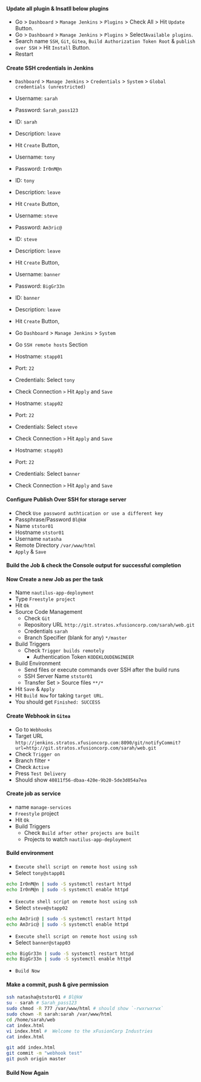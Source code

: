 #### Update all plugin & Insatll below plugins

- Go > `Dashboard` > `Manage Jenkins` > `Plugins` > Check All > Hit `Update` Button.
- Go > `Dashboard` > `Manage Jenkins` > `Plugins` > Select`Available plugins`.
- Search name `SSH`, `Git`, `Gitea`, `Build Authorization Token Root` & `publish over SSH` > Hit `Install` Button.
- Restart

#### Create SSH credentials in Jenkins

- `Dashboard` > `Manage Jenkins` > `Credentials` > `System` > `Global credentials (unrestricted)`
- Username: `sarah`
- Password: `Sarah_pass123`
- ID: `sarah`
- Description: `leave`
- Hit `Create` Button,

- Username: `tony`
- Password: `Ir0nM@n`
- ID: `tony`
- Description: `leave`
- Hit `Create` Button,

- Username: `steve`
- Password: `Am3ric@`
- ID: `steve`
- Description: `leave`
- Hit `Create` Button,

- Username: `banner`
- Password: `BigGr33n`
- ID: `banner`
- Description: `leave`
- Hit `Create` Button,

- Go `Dashboard` > `Manage Jenkins` > `System`
- Go `SSH remote hosts` Section
- Hostname: `stapp01`
- Port: `22`
- Credentials: Select `tony`
- Check Connection `>` Hit `Apply` and `Save`

- Hostname: `stapp02`
- Port: `22`
- Credentials: Select `steve`
- Check Connection `>` Hit `Apply` and `Save`

- Hostname: `stapp03`
- Port: `22`
- Credentials: Select `banner`
- Check Connection `>` Hit `Apply` and `Save`

#### Configure Publish Over SSH for storage server

- Check `Use password authtication or use a different key`
- Passphrase/Password `Bl@kW`
- Name `ststor01`
- Hostname `ststor01`
- Username `natasha`
- Remote Directory `/var/www/html`
- `Apply` & `Save`

#### Build the Job & check the Console output for successful completion

#### Now Create a new Job as per the task

- Name `nautilus-app-deployment`
- Type `Freestyle project`
- Hit `Ok`
- Source Code Management
  - Check `Git`
  - Repository URL `http://git.stratos.xfusioncorp.com/sarah/web.git`
  - Credentials `sarah`
  - Branch Specifier (blank for any) `*/master`
- Build Triggers
  - Check `Trigger builds remotely`
    - Authentication Token `KODEKLOUDENGINEER`
- Build Environment
  - Send files or execute commands over SSH after the build runs
  - SSH Server Name `ststor01`
  - Transfer Set > Source files `**/*`
- Hit `Save` & `Apply`
- Hit `Build Now` for taking `target URL`.
- You should get `Finished: SUCCESS`

#### Create Webhook in `Gitea`
- Go to `Webhooks`
- Target URL `http://jenkins.stratos.xfusioncorp.com:8090/git/notifyCommit?url=http://git.stratos.xfusioncorp.com/sarah/web.git`
- Check `Trigger on`
- Branch filter `*`
- Check `Active`
- Press `Test Delivery`
- Should show `40811f56-dbaa-420e-9b20-5de3d054a7ea`

#### Create job as service

- name `manage-services`
- `Freestyle` project
- Hit `Ok`
- Build Triggers
  - Check `Build after other projects are built`
  - Projects to watch `nautilus-app-deployment`

#### Build environment

- `Execute shell script on remote host using ssh`
- Select `tony@stapp01`

```bash
echo Ir0nM@n | sudo -S systemctl restart httpd
echo Ir0nM@n | sudo -S systemctl enable httpd
```

- `Execute shell script on remote host using ssh`
- Select `steve@stapp02`

```bash
echo Am3ric@ | sudo -S systemctl restart httpd
echo Am3ric@ | sudo -S systemctl enable httpd
```

- `Execute shell script on remote host using ssh`
- Select `banner@stapp03`

```bash
echo BigGr33n | sudo -S systemctl restart httpd
echo BigGr33n | sudo -S systemctl enable httpd
```

- `Build Now`

#### Make a commit, push & give permission

```bash
ssh natasha@ststor01 # Bl@kW
su - sarah # Sarah_pass123
sudo chmod -R 777 /var/www/html # should show `-rwxrwxrwx`
sudo chown -R sarah:sarah /var/www/html
cd /home/sarah/web
cat index.html
vi index.html #  Welcome to the xFusionCorp Industries
cat index.html
```

```bash
git add index.html
git commit -m "webhook test"
git push origin master
```

#### Build Now Again
